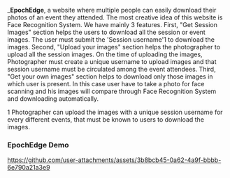 _**EpochEdge**, a website where multiple people can easily download their photos of an event they attended. The most creative idea of this website is Face Recognition System. We have mainly 3 features.
 First, "Get Session Images" section helps the users to download all the session or event images. The user must submit the 'Session username'1 to download the images.
 Second, "Upload your images" section helps the photographer to upload all the session images. On the time of uploading the images, Photographer must create a unique username to upload images and that session username must be circulated among the event attendees. 
Third, "Get your own images" section helps to download only those images in which user is present. In this case user have to take a photo for face scanning and his images will compare through Face Recognition System and downloading automatically.

1  Photographer can upload the images with a unique session username for every different events, that must be known to users to download the images.

### **EpochEdge Demo**




https://github.com/user-attachments/assets/3b8bcb45-0a62-4a9f-bbbb-6e790a21a3e9
